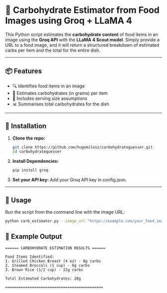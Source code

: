 # 🥗 Carbohydrate Estimator from Food Images using Groq + LLaMA 4

This Python script estimates the **carbohydrate content** of food items in an image using the **Groq API** with the **LLaMA 4 Scout model**. Simply provide a URL to a food image, and it will return a structured breakdown of estimated carbs per item and the total for the entire dish.

---

## 📦 Features

- 🔍 Identifies food items in an image  
- 🧮 Estimates carbohydrates (in grams) per item  
- 🥄 Includes serving size assumptions  
- 📊 Summarises total carbohydrates for the dish  

---

## 🚀 Installation

1. **Clone the repo:**
   ```bash
   git clone https://github.com/hugomilosz/carbohydrateguesser.git
   cd carbohydrateguesser
   ```

2. **Install Dependencies:**
   ```bash
   pip install groq
   ```

3. **Set your API key:**
   Add your Groq API key in config.json.

---

## 📸 Usage

Run the script from the command line with the image URL:
```bash
python carb_estimator.py --image_url "https://example.com/your_food_image.jpg"
```

## 📝 Example Output

```
====== CARBOHYDRATE ESTIMATION RESULTS ======

Food Items Identified:
1. Grilled Chicken Breast (4 oz) - 0g carbs
2. Steamed Broccoli (1 cup) - 6g carbs
3. Brown Rice (1/2 cup) - 22g carbs

Total Estimated Carbohydrates: 28g

============================================
```
